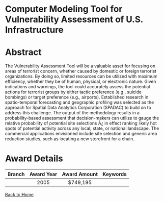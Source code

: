 
Computer Modeling Tool for Vulnerability Assessment of U.S. Infrastructure
==========================================================================

# Abstract


The Vulnerability Assessment Tool will be a valuable asset for focusing on areas of terrorist concern, whether caused by domestic or foreign terrorist organizations. By doing so, limited resources can be utilized with maximum efficiency, whether they be of human, physical, or electronic nature. Given indications and warnings, the tool could accurately assess the potential actions for terrorist groups by either tactic preference (e.g., suicide bombings) or target preference (e.g., airports). Established research in spatio-temporal forecasting and geographic profiling was selected as the approach for Spatial Data Analytics Corporation (SPADAC) to build on to address this challenge. The output of the methodology results in a probability-based assessment that decision-makers can utilize to gauge the relative probability of potential site selections Â¿ in effect ranking likely hot spots of potential activity across any local, state, or national landscape. The commercial applications envisioned include site selection and generic area reduction studies, such as locating a new storefront for a chain.  

# Award Details

|Branch|Award Year|Award Amount|Keywords|
| :---: | :---: | :---: | :---: |
||2005|$749,195||
  
  


[Back to Home](https://github.com/chrischow/dod_sbir_awards#63)